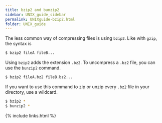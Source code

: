```yaml
---
title: bzip2 and bunzip2
sidebar: UNIX_guide_sidebar
permalink: UNIXguide-bzip2.html
folder: UNIX_guide
---
```


<link rel="stylesheet" href="css/theme-blue.css">

The less common way of compressing files is using `bzip2`.
Like with `gzip`, the syntax is
```bash
$ bzip2 fileA fileB...
```
Using `bzip2` adds the extension `.bz2`.
To uncompress a `.bz2` file, you can use the `bunzip2` command.
```bash
$ bzip2 fileA.bz2 fileB.bz2...
```
If you want to use this command to zip or unzip every `.bz2` file in your
directory, use a wildcard.
```bash
$ bzip2 *
$ bunzip2 *
```

{% include links.html %}
